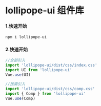# lollipope-ui 组件库

#### 1.快速开始

```bash
npm i lollipope-ui
```

#### 2.快速开始

```javascript
//全部引入
import 'lollipope-ui/dist/css/index.css'
import UI from 'lollipope-ui'
Vue.use(UI)

//按需引入
import 'lollipope-ui/dist/css/comp.css'
import { Comp } from 'lollipope-ui'
Vue.use(Comp)
```
